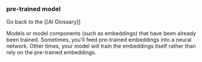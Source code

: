 ### pre-trained model

Go back to the [[AI Glossary]]


Models or model components (such as embeddings) that have been already been trained. Sometimes, you'll feed pre-trained embeddings into a neural network. Other times, your model will train the embeddings itself rather than rely on the pre-trained embeddings.

